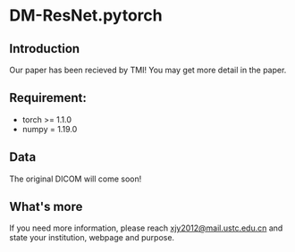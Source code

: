 # DM-ResNet.pytorch

## Introduction
Our paper has been recieved by TMI! You may get more detail in the paper. 

## Requirement:
* torch >= 1.1.0
* numpy = 1.19.0

## Data
The original DICOM will come soon!

## What's more
If you need more information, please reach xjy2012@mail.ustc.edu.cn and state your institution, webpage and purpose.
